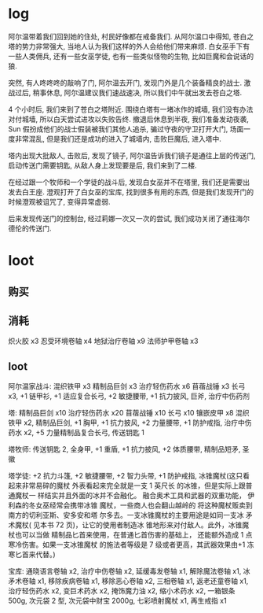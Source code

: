 # log

阿尔温带着我们回到她的住处, 村民好像都在戒备我们. 从阿尔温口中得知, 苍白之塔的势力非常强大, 当地人认为我们这样的外人会给他们带来麻烦. 白女巫手下有一些人类佣兵, 还有一些女巫学徒, 也有一些类似怪物的生物, 比如巨魔和会说话的狼.

突然, 有人咚咚咚的敲响了门, 阿尔温去开门, 发现门外是几个装备精良的战士. 激战过后, 稍事休息, 阿尔温建议我们速战速决, 所以我们中午就出发去苍白之塔.

4 个小时后, 我们来到了苍白之塔附近. 围绕白塔有一堵冰作的城墙, 我们没有办法对付城墙, 所以白天尝试进攻以失败告终. 撤退后休息到半夜, 我们准备发动夜袭, Sun 假扮成他们的战士假装被我们其他人追杀, 骗过守夜的守卫打开大门, 场面一度非常混乱, 但是我们还是成功的进入了城墙内, 击败巨魔后, 进入塔中.

塔内出现大批敌人, 击败后, 发现了镜子, 阿尔温告诉我们镜子是通往上层的传送门, 启动传送门需要钥匙, 从敌人身上发现要是后, 我们来到了二楼.

在经过跟一个牧师和一个学徒的战斗后, 发现白女巫并不在塔里, 我们还是需要出发去白王座. 澄观打开了白女巫的宝库, 找到很多有用的东西, 但是我们发现开门的时候澄观被诅咒了, 变得异常虚弱.

后来发现传送门的控制台, 经过莉娜一次又一次的尝试, 我们成功关闭了通往海尔德伦的传送门.

# loot

## 购买

## 消耗

炽火胶 x3
忍受环境卷轴 x4
地狱治疗卷轴 x9
法师护甲卷轴 x3

## loot

阿尔温家战斗: 混织铁甲 x3 精制品巨剑 x3 治疗轻伤药水 x6 苜蓿战锤 x3 长弓 x3, +1 链甲衫, +1 适应复合长弓, +2 敏捷腰带, +1 抗力披风, 巨斧, 治疗中伤药剂

塔: 精制品巨剑 x10 治疗轻伤药水 x20 苜蓿战锤 x10 长弓 x10 镶嵌皮甲 x8 混织铁甲 x2, 精制品巨剑, +1 胸甲, +1 抗力披风, +2 力量腰带, +1 防护戒指, 治疗中伤药水 x2, +5 力量精制品复合长弓, 传送钥匙 1

塔牧师: 传送钥匙 2, 全身甲, +1 重盾, +1 抗力披风, +2 体质腰带, 精制品短矛, 圣徽

塔学徒: +2 抗力斗篷, +2 敏捷腰带, +2 智力头带, +1 防护戒指, 冰锥魔杖(这只看起来非常易碎的魔杖 外表看起来完全就是一支 1 英尺长 的冰锥，但是实际上跟普通魔杖一 样结实并且外面的冰并不会融化。 融合奥术工具和武器的双重功能， 伊利森的冬女巫经常会携带冰锥 魔杖，一些商人也会翻山越岭的 将这种魔杖贩卖到南方的切利亚斯、安多安和塔 尔多去。一支冰锥魔杖的主要用途是如同一支冰 矛术魔杖( 见本书 72 页)，让它的使用者制造冰 锥地形来对付敌人。此外，冰锥魔杖也可以当做 精制品匕首来使用，在普通匕首伤害的基础上， 还能额外造成 1 点寒冷伤害。如果一支冰锥魔杖 的施法者等级是 7 级或者更高，其武器效果由+1 冻寒匕首来代替。)

宝库: 通晓语言卷轴 x2, 治疗中伤卷轴 x2, 延缓毒发卷轴 x1, 解除魔法卷轴 x1, 冰矛术卷轴 x1, 移除疾病卷轴 x1, 移除恶心卷轴 x2, 三相卷轴 x1, 返老还童卷轴 x1, 治疗轻伤药水 x2, 变巨术药水 x2, 掩饰魔力油 x2, 缩小术药水 x2, 一箱银条 500g, 次元袋 2 型, 次元袋中财宝 2000g, 七彩喷射魔杖 x1, 再生戒指 x1
